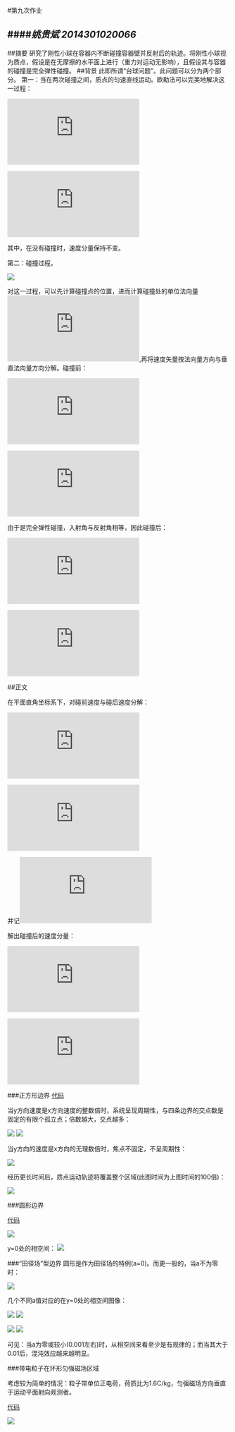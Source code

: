 #第九次作业

####*姚贵斌 2014301020066*
------
##摘要
研究了刚性小球在容器内不断碰撞容器壁并反射后的轨迹。将刚性小球视为质点，假设是在无摩擦的水平面上进行（重力对运动无影响），且假设其与容器的碰撞是完全弹性碰撞。
##背景
此即所谓“台球问题”。此问题可以分为两个部分。
第一：当在两次碰撞之间，质点的匀速直线运动。欧勒法可以完美地解决这一过程：

![](http://latex.codecogs.com/gif.latex?%5Cdpi%7B120%7D%20%5Clarge%20%5Cfrac%7Bdx%7D%7Bdt%7D%3Dv_x)

![](http://latex.codecogs.com/gif.latex?%5Cdpi%7B120%7D%20%5Clarge%20%5Cfrac%7Bdy%7D%7Bdt%7D%3Dv_y)

其中，在没有碰撞时，速度分量保持不变。

第二：碰撞过程。

![](https://github.com/Guibeen/compuational_physics_N2014301020066/blob/master/images/09/%E5%8F%8D%E5%B0%84%E7%A4%BA%E6%84%8F.png)

对这一过程，可以先计算碰撞点的位置，进而计算碰撞处的单位法向量
![](http://latex.codecogs.com/gif.latex?%5Cdpi%7B120%7D%20%5Clarge%20%5Chat%7Bn%7D),再将速度矢量按法向量方向与垂直法向量方向分解。碰撞前：

![](http://latex.codecogs.com/gif.latex?%5Cdpi%7B120%7D%20%5Clarge%20%5Cvec%7Bv%7D_%7Bi%2C%5Cperp%7D%3D%28%5Cvec%7Bv%7D_i%5Ccdot%20%5Chat%7Bn%7D%29%5Chat%7Bn%7D)

![](http://latex.codecogs.com/gif.latex?%5Cdpi%7B120%7D%20%5Clarge%20%5Cvec%7Bv%7D_%7Bi%2C%5Cparallel%20%7D%3D%5Cvec%7Bv%7D_i-%5Cvec%7Bv%7D_%7Bi%2C%5Cperp%7D)

由于是完全弹性碰撞，入射角与反射角相等，因此碰撞后：

![](http://latex.codecogs.com/gif.latex?%5Cdpi%7B120%7D%20%5Clarge%20%5Cvec%7Bv%7D_%7Bf%2C%5Cperp%20%7D%3D-%5Cvec%7Bv%7D_%7Bi%2C%5Cperp%20%7D)

![](http://latex.codecogs.com/gif.latex?%5Cdpi%7B120%7D%20%5Clarge%20%5Cvec%7Bv%7D_%7Bf%2C%5Cparallel%20%7D%3D%5Cvec%7Bv%7D_%7Bi%2C%5Cparallel%20%7D)

##正文

在平面直角坐标系下，对碰前速度与碰后速度分解：

![](http://latex.codecogs.com/gif.latex?%5Cdpi%7B120%7D%20%5Clarge%20%5Cvec%7Bv%7D_i%3D%5Cvec%7Bv%7D_%7Bi%2Cx%7D%5Chat%7Bi%7D&plus;%5Cvec%7Bv%7D_%7Bi%2Cy%7D%5Chat%7Bj%7D)

![](http://latex.codecogs.com/gif.latex?%5Cdpi%7B120%7D%20%5Clarge%20%5Cvec%7Bv%7D_f%3D%5Cvec%7Bv%7D_%7Bf%2Cx%7D%5Chat%7Bi%7D&plus;%5Cvec%7Bv%7D_%7Bf%2Cy%7D%5Chat%7Bj%7D)


并记![](http://latex.codecogs.com/gif.latex?%5Cdpi%7B120%7D%20%5Clarge%20%5Chat%7Bn%7D%3Da%5Chat%7Bi%7D&plus;b%5Chat%7Bj%7D)

解出碰撞后的速度分量：

![](http://latex.codecogs.com/gif.latex?%5Cdpi%7B120%7D%20%5Clarge%20v_%7Bf%2Cx%7D%3D%281-2a%5E2%29v_%7Bi%2Cx%7D-2abv_%7Bi%2Cy%7D)

![](http://latex.codecogs.com/gif.latex?%5Cdpi%7B120%7D%20%5Clarge%20v_%7Bf%2Cy%7D%3D%281-2b%5E2%29v_%7Bi%2Cy%7D-2abv_%7Bi%2Cx%7D)

###正方形边界
[代码](https://github.com/Guibeen/compuational_physics_N2014301020066/blob/master/codes/09/3.31-square.py)

当y方向速度是x方向速度的整数倍时，系统呈现周期性，与四条边界的交点数是固定的有限个孤立点；倍数越大，交点越多：

![](https://github.com/Guibeen/compuational_physics_N2014301020066/blob/master/images/09/%E6%A8%AA%E4%B8%80%E7%BA%B5%E5%9B%9B.png)
![](https://github.com/Guibeen/compuational_physics_N2014301020066/blob/master/images/09/%E6%A8%AA%E4%B8%80%E7%BA%B5%E5%8D%81%E5%85%AD.png)

当y方向的速度是x方向的无理数倍时，焦点不固定，不呈周期性：

![](https://github.com/Guibeen/compuational_physics_N2014301020066/blob/master/images/09/%E6%A0%B9%E5%8F%B7%E4%BA%8C.png)

经历更长时间后，质点运动轨迹将覆盖整个区域(此图时间为上图时间的100倍)：

![](https://github.com/Guibeen/compuational_physics_N2014301020066/blob/master/images/09/%E6%A0%B9%E5%8F%B7%E4%BA%8C%E5%8A%A0%E9%95%BF%E7%89%88.png)

###圆形边界

[代码](https://github.com/Guibeen/compuational_physics_N2014301020066/blob/master/codes/09/3.31-circular.py)

![](https://github.com/Guibeen/compuational_physics_N2014301020066/blob/master/images/09/%E5%9C%86%E5%BD%A2%E5%8C%BA%E5%9F%9F.png)

y=0处的相空间：
![](https://github.com/Guibeen/compuational_physics_N2014301020066/blob/master/images/09/%E5%9C%86%E5%BD%A2-%E7%9B%B8%E7%A9%BA%E9%97%B4.png)

###“田径场”型边界
圆形是作为田径场的特例(a=0)。而更一般的，当a不为零时：

![](https://github.com/Guibeen/compuational_physics_N2014301020066/blob/master/images/09/%E4%BD%93%E8%82%B2%E5%9C%BA.png)

几个不同a值对应的在y=0处的相空间图像：

![](https://github.com/Guibeen/compuational_physics_N2014301020066/blob/master/images/09/a%3D0.png)
![](https://github.com/Guibeen/compuational_physics_N2014301020066/blob/master/images/09/a%3D0.001.png)

![](https://github.com/Guibeen/compuational_physics_N2014301020066/blob/master/images/09/a%3D0.01.png)
![](https://github.com/Guibeen/compuational_physics_N2014301020066/blob/master/images/09/a%3D0.1.png)

可见：当a为零或较小(0.001左右)时，从相空间来看至少是有规律的；而当其大于0.01后，混沌效应越来越明显。

###带电粒子在环形匀强磁场区域

考虑较为简单的情况：粒子带单位正电荷，荷质比为1.6C/kg，匀强磁场方向垂直于运动平面射向观测者。

[代码](https://github.com/Guibeen/compuational_physics_N2014301020066/blob/master/codes/09/3.31-magnetic%20field.py)

![](https://github.com/Guibeen/compuational_physics_N2014301020066/blob/master/images/09/%E7%8E%AF%E5%BD%A2%E7%A3%81%E5%9C%BA.png)


















